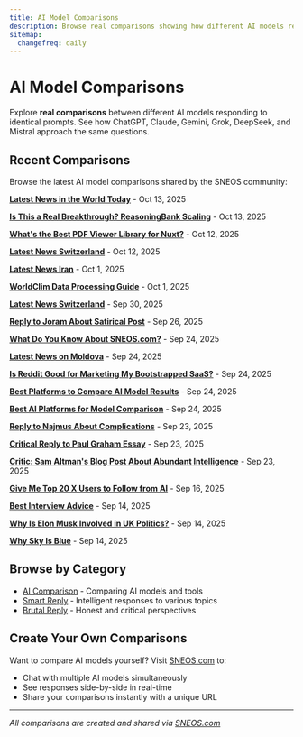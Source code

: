 ```yaml
---
title: AI Model Comparisons
description: Browse real comparisons showing how different AI models respond to the same prompts
sitemap:
  changefreq: daily
---
```


# AI Model Comparisons

Explore **real comparisons** between different AI models responding to identical prompts. See how ChatGPT, Claude, Gemini, Grok, DeepSeek, and Mistral approach the same questions.

## Recent Comparisons

Browse the latest AI model comparisons shared by the SNEOS community:

**[Latest News in the World Today](/compare/2025-10-13-latest-news-in-the-world-today-6159.html)** - Oct 13, 2025

**[Is This a Real Breakthrough? ReasoningBank Scaling](/compare/2025-10-13-is-this-a-real-breakthrough-reasoningbank-scalin-2171.html)** - Oct 13, 2025

**[What's the Best PDF Viewer Library for Nuxt?](/compare/2025-10-12-whats-the-best-pdf-viewer-library-for-nuxt-with-g-7047.html)** - Oct 12, 2025

**[Latest News Switzerland](/compare/2025-10-12-latest-news-switzerland-6802.html)** - Oct 12, 2025

**[Latest News Iran](/compare/2025-10-01-latest-news-iran-4637.html)** - Oct 1, 2025

**[WorldClim Data Processing Guide](/compare/2025-10-01--worldclim-المطلوب-بالتفصيل-وخطوة-بخطوة-كيفية-ومرا-6093.html)** - Oct 1, 2025

**[Latest News Switzerland](/compare/2025-09-30-latest-news-switzerland-4296.html)** - Sep 30, 2025

**[Reply to Joram About Satirical Post](/compare/2025-09-26-reply-to-joram-he-mentioned-the-post-was-more-sati-2934.html)** - Sep 26, 2025

**[What Do You Know About SNEOS.com?](/compare/2025-09-24-what-do-you-know-about-sneoscom-will-it-succeed-2069.html)** - Sep 24, 2025

**[Latest News on Moldova](/compare/2025-09-24-latest-news-on-moldova-8109.html)** - Sep 24, 2025

**[Is Reddit Good for Marketing My Bootstrapped SaaS?](/compare/2025-09-24-is-reddit-good-for-marketing-my-bootstrapped-saas-6000.html)** - Sep 24, 2025

**[Best Platforms to Compare AI Model Results](/compare/2025-09-24-best-platforms-to-compare-ai-model-results-8566.html)** - Sep 24, 2025

**[Best AI Platforms for Model Comparison](/compare/2025-09-24-best-ai-platforms-for-model-comparison-3984.html)** - Sep 24, 2025

**[Reply to Najmus About Complications](/compare/2025-09-23-reply-to-najmus-note-that-if-you-want-less-compli-9825.html)** - Sep 23, 2025

**[Critical Reply to Paul Graham Essay](/compare/2025-09-23-critical-reply-to-paul-graham-essay-from-2019-shar-6967.html)** - Sep 23, 2025

**[Critic: Sam Altman's Blog Post About Abundant Intelligence](/compare/2025-09-23-critic-sam-altmans-blog-post-about-abundant-intell-8490.html)** - Sep 23, 2025

**[Give Me Top 20 X Users to Follow from AI](/compare/2025-09-16-give-me-a-top-20-list-of-x-users-to-follow-from-ai-6855.html)** - Sep 16, 2025

**[Best Interview Advice](/compare/2025-09-14-best-interview-advice-9521.html)** - Sep 14, 2025

**[Why Is Elon Musk Involved in UK Politics?](/compare/2025-09-14-why-is-elon-musk-involved-in-uk-politics-5358.html)** - Sep 14, 2025

**[Why Sky Is Blue](/compare/2025-09-14-why-sky-is-blue-6624.html)** - Sep 14, 2025

## Browse by Category

- [AI Comparison](/compare/ai-comparison/) - Comparing AI models and tools
- [Smart Reply](/compare/smart-reply/) - Intelligent responses to various topics
- [Brutal Reply](/compare/brutal-reply/) - Honest and critical perspectives

## Create Your Own Comparisons

Want to compare AI models yourself? Visit [SNEOS.com](https://sneos.com) to:
- Chat with multiple AI models simultaneously
- See responses side-by-side in real-time
- Share your comparisons instantly with a unique URL

---

*All comparisons are created and shared via [SNEOS.com](https://sneos.com)*
